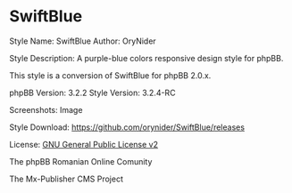 # SwiftBlue 
Style Name: SwiftBlue
Author: OryNider

Style Description: A purple-blue colors responsive design style for phpBB.

This style is a conversion of SwiftBlue for phpBB 2.0.x.

phpBB Version: 3.2.2
Style Version: 3.2.4-RC

Screenshots:
Image

Style Download: https://github.com/orynider/SwiftBlue/releases

License:
[GNU General Public License v2](http://opensource.org/licenses/GPL-2.0)

The phpBB Romanian Online Comunity

The Mx-Publisher CMS Project

